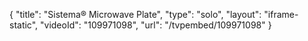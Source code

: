 {
    "title": "Sistema&reg; Microwave Plate",
    "type": "solo",
    "layout": "iframe-static",
    "videoId": "109971098",
    "url": "\/tvpembed\/109971098"
}